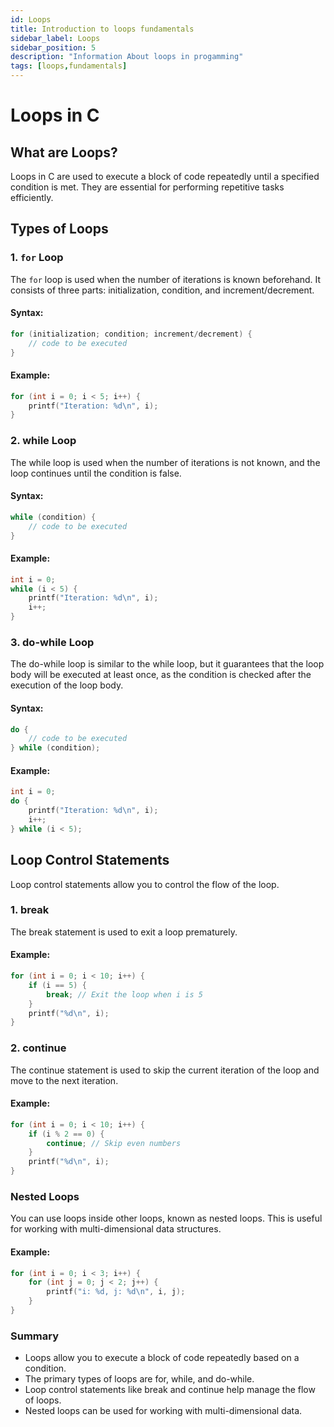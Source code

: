 ```yaml
---
id: Loops
title: Introduction to loops fundamentals
sidebar_label: Loops
sidebar_position: 5
description: "Information About loops in progamming"
tags: [loops,fundamentals]
---
```


# Loops in C

## What are Loops?
Loops in C are used to execute a block of code repeatedly until a specified condition is met. They are essential for performing repetitive tasks efficiently.

## Types of Loops

### 1. `for` Loop
The `for` loop is used when the number of iterations is known beforehand. It consists of three parts: initialization, condition, and increment/decrement.

#### Syntax:
```c
for (initialization; condition; increment/decrement) {
    // code to be executed
}
```

#### Example:
```C
for (int i = 0; i < 5; i++) {
    printf("Iteration: %d\n", i);
}
```

### 2. while Loop
The while loop is used when the number of iterations is not known, and the loop continues until the condition is false.

#### Syntax:
```C
while (condition) {
    // code to be executed
}
```

#### Example:
```C
int i = 0;
while (i < 5) {
    printf("Iteration: %d\n", i);
    i++;
}
```

### 3. do-while Loop
The do-while loop is similar to the while loop, but it guarantees that the loop body will be executed at least once, as the condition is checked after the execution of the loop body.

#### Syntax:
```C
do {
    // code to be executed
} while (condition);
```

#### Example:
```C
int i = 0;
do {
    printf("Iteration: %d\n", i);
    i++;
} while (i < 5);
```

## Loop Control Statements
Loop control statements allow you to control the flow of the loop.

### 1. break
The break statement is used to exit a loop prematurely.

#### Example:
```C
for (int i = 0; i < 10; i++) {
    if (i == 5) {
        break; // Exit the loop when i is 5
    }
    printf("%d\n", i);
}
````

### 2. continue
The continue statement is used to skip the current iteration of the loop and move to the next iteration.

#### Example:
```C
for (int i = 0; i < 10; i++) {
    if (i % 2 == 0) {
        continue; // Skip even numbers
    }
    printf("%d\n", i);
}
```

### Nested Loops
You can use loops inside other loops, known as nested loops. This is useful for working with multi-dimensional data structures.

#### Example:
```C
for (int i = 0; i < 3; i++) {
    for (int j = 0; j < 2; j++) {
        printf("i: %d, j: %d\n", i, j);
    }
}
```

### Summary
- Loops allow you to execute a block of code repeatedly based on a condition.
- The primary types of loops are for, while, and do-while.
- Loop control statements like break and continue help manage the flow of loops.
- Nested loops can be used for working with multi-dimensional data.

